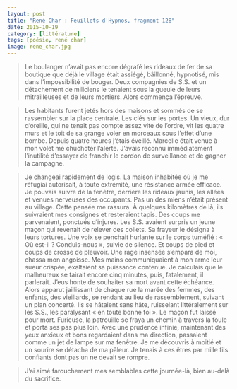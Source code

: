 ```yaml
---
layout: post
title: "René Char : Feuillets d'Hypnos, fragment 128"
date: 2015-10-19
category: [littérature]
tags: [poésie, rené char]
image: rene_char.jpg
---
```


> Le boulanger n’avait pas encore dégrafé les rideaux de fer de sa boutique que déjà le village était assiégé, bâillonné, hypnotisé, mis dans l’impossibilité de bouger. Deux compagnies de S.S. et un détachement de miliciens le tenaient sous la gueule de leurs mitrailleuses et de leurs mortiers. Alors commença l’épreuve.

> Les habitants furent jetés hors des maisons et sommés de se rassembler sur la place centrale. Les clés sur les portes. Un vieux, dur d’oreille, qui ne tenait pas compte assez vite de l’ordre, vit les quatre murs et le toit de sa grange voler en morceaux sous l’effet d’une bombe. Depuis quatre heures j’étais éveillé. Marcelle était venue à mon volet me chuchoter l’alerte. J’avais reconnu immédiatement l’inutilité d’essayer de franchir le cordon de surveillance et de gagner la campagne.

> Je changeai rapidement de logis. La maison inhabitée où je me réfugiai autorisait, à toute extrémité, une résistance armée efficace. Je pouvais suivre de la fenêtre, derrière les rideaux jaunis, les allées et venues nerveuses des occupants. Pas un des miens n’était présent au village. Cette pensée me rassura. À quelques kilomètres de là, ils suivraient mes consignes et resteraient tapis. Des coups me parvenaient, ponctués d’injures. Les S.S. avaient surpris un jeune maçon qui revenait de relever des collets. Sa frayeur le désigna à leurs tortures. Une voix se penchait hurlante sur le corps tuméfié : « Où est-il ? Conduis-nous », suivie de silence. Et coups de pied et coups de crosse de pleuvoir. Une rage insensée s’empara de moi, chassa mon angoisse. Mes mains communiquaient à mon arme leur sueur crispée, exaltaient sa puissance contenue. Je calculais que le malheureux se tairait encore cinq minutes, puis, fatalement, il parlerait. J’eus honte de souhaiter sa mort avant cette échéance. Alors apparut jaillissant de chaque rue la marée des femmes, des enfants, des vieillards, se rendant au lieu de rassemblement, suivant un plan concerté. Ils se hâtaient sans hâte, ruisselant littéralement sur les S.S., les paralysant « en toute bonne foi ». Le maçon fut laissé pour mort. Furieuse, la patrouille se fraya un chemin à travers la foule et porta ses pas plus loin. Avec une prudence infinie, maintenant des yeux anxieux et bons regardaient dans ma direction, passaient comme un jet de lampe sur ma fenêtre. Je me découvris à moitié et un sourire se détacha de ma pâleur. Je tenais à ces êtres par mille fils confiants dont pas un ne devait se rompre.

> J’ai aimé farouchement mes semblables cette journée-là, bien au-delà du sacrifice.

